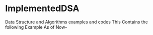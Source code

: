# ImplementedDSA
Data Structure and Algorithms examples and codes
This Contains the following Example As of Now- 
